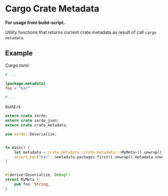# Cargo Crate Metadata

__For usage from build-script.__

Utility functions that returns current crate metadata
as result of call `cargo metadata`.


## Example

_Cargo.toml:_
```toml
# ...

[package.metadata]
foo = "bar"

# ...
```

_build.rs_
```rust
extern crate serde;
extern crate serde_json;
extern crate crate_metadata;

use serde::Deserialize;


fn main() {
	let metadata = crate_metadata::crate_metadata::<MyMeta>().unwrap();
	assert_eq!("bar", &metadata.packages.first().unwrap().metadata.unwrap().foo);
}


#[derive(Deserialize, Debug)]
struct MyMeta {
	pub foo: String,
}
```
